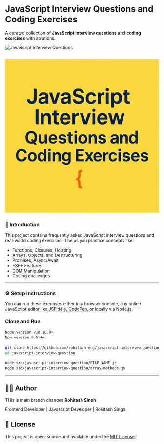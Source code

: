 # JavaScript Interview Questions and Coding Exercises

A curated collection of **JavaScript interview questions** and **coding exercises** with solutions.

![JavaScript Interview Questions](https://raw.githubusercontent.com/rohitash-eng/javascript-interview-questions-answers/refs/heads/main/public/images/Screenshot%202025-07-29%20at%2012.19.36%E2%80%AFPM.png)

![JavaScript Interview Questions](https://raw.githubusercontent.com/rohitash-eng/javascript-interview-questions-answers/refs/heads/main/public/images/javascript.png)
---

### 📌 Introduction

This project contains frequently asked JavaScript interview questions and real-world coding exercises. It helps you practice concepts like:

- Functions, Closures, Hoisting
- Arrays, Objects, and Destructuring
- Promises, Async/Await
- ES6+ Features
- DOM Manipulation
- Coding challenges

---

### ⚙️ Setup Instructions

You can run these exercises either in a browser console, any online JavaScript editor like [JSFiddle](https://jsfiddle.net), [CodePen](https://codepen.io), or locally via Node.js.

### Clone and Run

```bash
Node version v18.16.0+
Npm version 9.5.0+

git clone https://github.com/rohitash-eng/javascript-interview-questions-answers.git
cd javascript-interview-question

node src/javascript-interview-question/FILE_NAME.js
node src/javascript-interview-question/array-methods.js

```
---

## 🧑‍💻 Author
THis is main branch changes
**Rohitash Singh**  

Frontend Developer | Javascript Developer | Rohitash Singh

## 📜 License

This project is open-source and available under the [MIT License](LICENSE).
